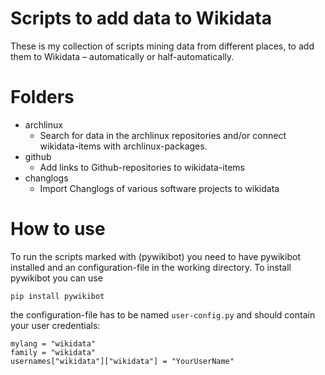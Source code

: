 Scripts to add data to Wikidata
===============================
These is my collection of scripts mining data from different places,
to add them to Wikidata – automatically or half-automatically.

# Folders
 - archlinux
    - Search for data in the archlinux repositories and/or connect
      wikidata-items with archlinux-packages.
 - github
    - Add links to Github-repositories to wikidata-items
 - changlogs
    - Import Changlogs of various software projects to wikidata

# How to use
To run the scripts marked with (pywikibot) you need to have pywikibot installed
and an configuration-file in the working directory. To install pywikibot you
can use
```
pip install pywikibot
```
the configuration-file has to be named `user-config.py` and should contain your
user credentials:
```
mylang = "wikidata"
family = "wikidata"
usernames["wikidata"]["wikidata"] = "YourUserName"
```
